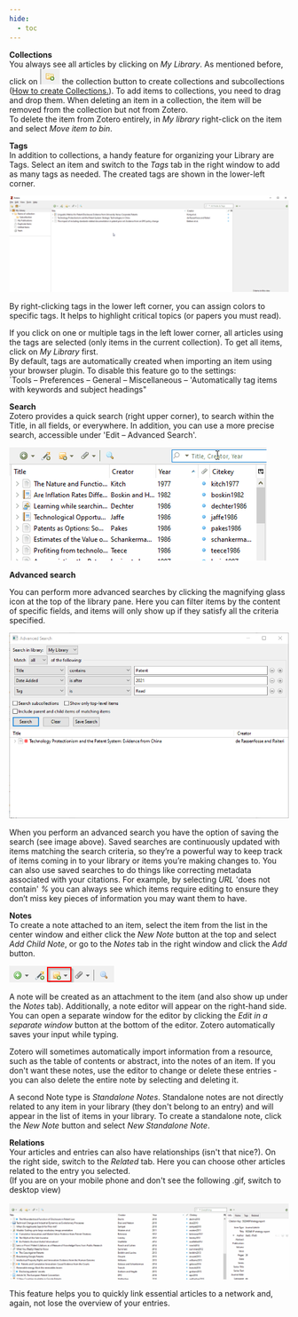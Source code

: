 ```yaml
---
hide:
  - toc
---
```


**Collections**  
You always see all articles by clicking on *My Library*. As mentioned before, click on ![](images/03collection.png) the collection button to create collections and subcollections ([How to create Collections.](images/01collection.gif)). To add items to collections, you need to drag and drop them. When deleting an item in a collection, the item will be removed from the collection but not from Zotero.  
To delete the item from Zotero entirely, in *My library* right-click on the item and select *Move item to bin*.

**Tags**  
In addition to collections, a handy feature for organizing your Library are Tags. Select an item and switch to the *Tags* tab in the right window to add as many tags as needed. The created tags are shown in the lower-left corner.

![](images/02tags.gif)

By right-clicking tags in the lower left corner, you can assign colors to specific tags. It helps to highlight critical topics (or papers you must read). 

If you click on one or multiple tags in the left lower corner, all articles using the tags are selected (only items in the current collection). To get all items, click on *My Library* first.  
By default, tags are automatically created when importing an item using your browser plugin. To disable this feature go to the settings:  
`Tools – Preferences – General – Miscellaneous – 'Automatically tag items with keywords and subject headings"

**Search**  
Zotero provides a quick search (right upper corner), to search within the Title, in all fields, or everywhere. In addition, you can use a more precise search, accessible under 'Edit – Advanced Search'.

![](images/search.gif)



**Advanced search**  

You can perform more advanced searches by clicking the magnifying glass icon at the top of the library pane. Here you can filter items by the content of specific fields, and items will only show up if they satisfy all the criteria specified.

![](images/advanced_search.png)

When you perform an advanced search you have the option of saving the search (see image above). Saved searches are continuously updated with items matching the search criteria, so they’re a powerful way to keep track of items coming in to your library or items you’re making changes to. You can also use saved searches to do things like correcting metadata associated with your citations. For example, by selecting *URL* 'does not contain' *%* you can always see which items require editing to ensure they don’t miss key pieces of information you may want them to have.



**Notes**  
To create a note attached to an item, select the item from the list in the center window and either click the *New Note* button at the top and select *Add Child Note*, or go to the *Notes* tab in the right window and click the *Add* button.

![](images/note.png)

A note will be created as an attachment to the item (and also show up under the *Notes* tab). Additionally, a note editor will appear on the right-hand side. You can open a separate window for the editor by clicking the *Edit in a separate window* button at the bottom of the editor. Zotero automatically saves your input while typing.

Zotero will sometimes automatically import information from a resource, such as the table of contents or abstract, into the notes of an item. If you don't want these notes, use the editor to change or delete these entries - you can also delete the entire note by selecting and deleting it.

A second Note type is *Standalone Notes*. Standalone notes are not directly related to any item in your library (they don't belong to an entry) and will appear in the list of items in your library. To create a standalone note, click the *New Note* button and select *New Standalone Note*.

**Relations**  
Your articles and entries can also have relationships (isn't that nice?). On the right side, switch to the *Related* tab. Here you can choose other articles related to the entry you selected.  
(If you are on your mobile phone and don't see the following .gif, switch to desktop view)

![](images/related.gif)

This feature helps you to quickly link essential articles to a network and, again, not lose the overview of your entries.